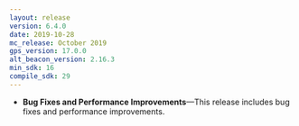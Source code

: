 ```yaml
---
layout: release
version: 6.4.0
date: 2019-10-28
mc_release: October 2019
gps_version: 17.0.0
alt_beacon_version: 2.16.3
min_sdk: 16
compile_sdk: 29
---
```

* **Bug Fixes and Performance Improvements**—This release includes bug fixes and performance improvements.